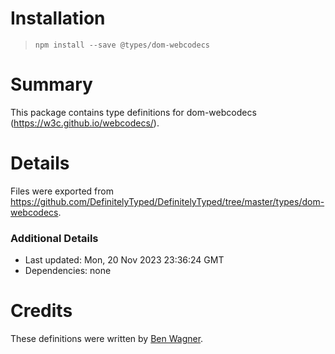 # Installation
> `npm install --save @types/dom-webcodecs`

# Summary
This package contains type definitions for dom-webcodecs (https://w3c.github.io/webcodecs/).

# Details
Files were exported from https://github.com/DefinitelyTyped/DefinitelyTyped/tree/master/types/dom-webcodecs.

### Additional Details
 * Last updated: Mon, 20 Nov 2023 23:36:24 GMT
 * Dependencies: none

# Credits
These definitions were written by [Ben Wagner](https://github.com/dogben).
